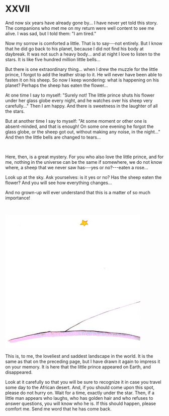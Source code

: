 # XXVII

And now six years have already gone by... I have never yet told this
story. The companions who met me on my return were well content to see
me alive. I was sad, but I told them: "I am tired."

Now my sorrow is comforted a little. That is to say---not entirely. But
I know that he did go back to his planet, because I did not find his
body at daybreak. It was not such a heavy body... and at night I love
to listen to the stars. It is like five hundred million little bells...

But there is one extraordinary thing... when I drew the muzzle for
the little prince, I forgot to add the leather strap to it. He will
never have been able to fasten it on his sheep. So now I keep wondering:
what is happening on his planet? Perhaps the sheep has eaten the flower...

At one time I say to myself: "Surely not! The little prince shuts his
flower under her glass globe every night, and he watches over his sheep
very carefully..." Then I am happy. And there is sweetness in the
laughter of all the stars.

But at another time I say to myself: "At some moment or other one is
absent-minded, and that is enough! On some one evening he forgot the
glass globe, or the sheep got out, without making any noise, in the
night..." And then the little bells are changed to tears...

&nbsp;

Here, then, is a great mystery. For you who also love the little prince,
and for me, nothing in the universe can be the same if somewhere, we do
not know where, a sheep that we never saw has---yes or no?---eaten a
rose...

Look up at the sky. Ask yourselves: is it yes or no? Has the sheep eaten
the flower? And you will see how everything changes...

And no grown-up will ever understand that this is a matter of so much
importance!

&nbsp;

![](landscape.jpg)

This is, to me, the loveliest and saddest landscape in the world. It is
the same as that on the preceding page, but I have drawn it again to
impress it on your memory. It is here that the little prince appeared on
Earth, and disappeared.

Look at it carefully so that you will be sure to recognize it in case
you travel some day to the African desert. And, if you should come upon
this spot, please do not hurry on. Wait for a time, exactly under the
star. Then, if a little man appears who laughs, who has golden hair and
who refuses to answer questions, you will know who he is. If this should
happen, please comfort me. Send me word that he has come back.
